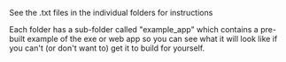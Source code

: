 See the .txt files in the individual folders for instructions

Each folder has a sub-folder called "example_app" which contains
a pre-built example of the exe or web app so you can see what it
will look like if you can't (or don't want to) get it to build 
for yourself.
